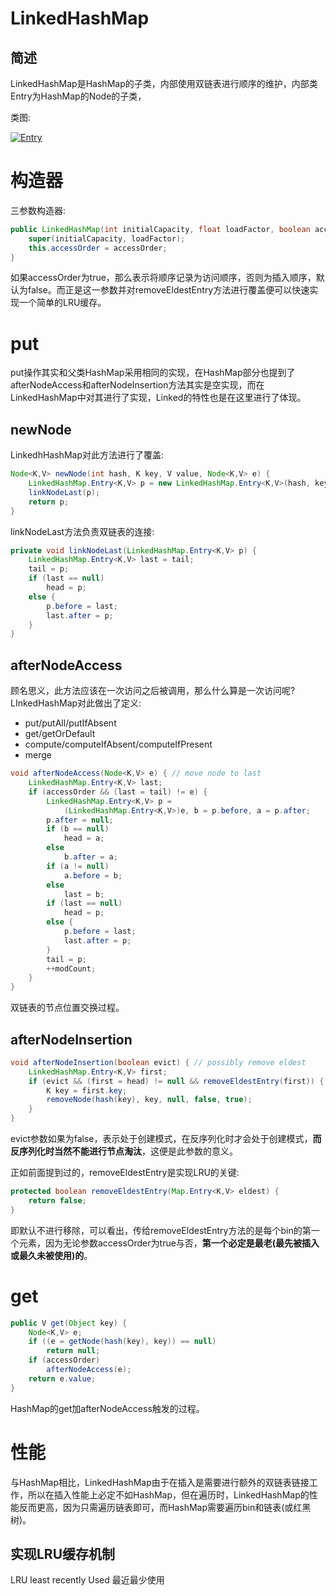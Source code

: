 # LinkedHashMap

## 简述

LinkedHashMap是HashMap的子类，内部使用双链表进行顺序的维护，内部类Entry为HashMap的Node的子类，

类图:

[![Entry](https://github.com/seaswalker/JDK/raw/master/note/LinkedHashMap/images/Entry.jpg)](https://github.com/seaswalker/JDK/blob/master/note/LinkedHashMap/images/Entry.jpg)

# 

# 构造器

三参数构造器:

```java
public LinkedHashMap(int initialCapacity, float loadFactor, boolean accessOrder) {
    super(initialCapacity, loadFactor);
    this.accessOrder = accessOrder;
}
```

如果accessOrder为true，那么表示将顺序记录为访问顺序，否则为插入顺序，默认为false。而正是这一参数并对removeEldestEntry方法进行覆盖便可以快速实现一个简单的LRU缓存。



# put

put操作其实和父类HashMap采用相同的实现，在HashMap部分也提到了afterNodeAccess和afterNodeInsertion方法其实是空实现，而在LinkedHashMap中对其进行了实现，Linked的特性也是在这里进行了体现。

## 

## newNode

LinkedhHashMap对此方法进行了覆盖:

```java
Node<K,V> newNode(int hash, K key, V value, Node<K,V> e) {
    LinkedHashMap.Entry<K,V> p = new LinkedHashMap.Entry<K,V>(hash, key, value, e);
    linkNodeLast(p);
    return p;
}
```

linkNodeLast方法负责双链表的连接:

```java
private void linkNodeLast(LinkedHashMap.Entry<K,V> p) {
    LinkedHashMap.Entry<K,V> last = tail;
    tail = p;
    if (last == null)
        head = p;
    else {
        p.before = last;
        last.after = p;
    }
}
```

## 

## afterNodeAccess

顾名思义，此方法应该在一次访问之后被调用，那么什么算是一次访问呢?LInkedHashMap对此做出了定义:

- put/putAll/putIfAbsent
- get/getOrDefault
- compute/computeIfAbsent/computeIfPresent
- merge

```java
void afterNodeAccess(Node<K,V> e) { // move node to last
    LinkedHashMap.Entry<K,V> last;
    if (accessOrder && (last = tail) != e) {
        LinkedHashMap.Entry<K,V> p =
            (LinkedHashMap.Entry<K,V>)e, b = p.before, a = p.after;
        p.after = null;
        if (b == null)
            head = a;
        else
            b.after = a;
        if (a != null)
            a.before = b;
        else
            last = b;
        if (last == null)
            head = p;
        else {
            p.before = last;
            last.after = p;
        }
        tail = p;
        ++modCount;
    }
}
```

双链表的节点位置交换过程。

## 

## afterNodeInsertion

```java
void afterNodeInsertion(boolean evict) { // possibly remove eldest
    LinkedHashMap.Entry<K,V> first;
    if (evict && (first = head) != null && removeEldestEntry(first)) {
        K key = first.key;
        removeNode(hash(key), key, null, false, true);
    }
}
```

evict参数如果为false，表示处于创建模式，在反序列化时才会处于创建模式，**而反序列化时当然不能进行节点淘汰**，这便是此参数的意义。

正如前面提到过的，removeEldestEntry是实现LRU的关键:

```java
protected boolean removeEldestEntry(Map.Entry<K,V> eldest) {
    return false;
}
```

即默认不进行移除，可以看出，传给removeEldestEntry方法的是每个bin的第一个元素，因为无论参数accessOrder为true与否，**第一个必定是最老(最先被插入或最久未被使用)的**。

# 

# get

```java
public V get(Object key) {
    Node<K,V> e;
    if ((e = getNode(hash(key), key)) == null)
        return null;
    if (accessOrder)
        afterNodeAccess(e);
    return e.value;
}
```

HashMap的get加afterNodeAccess触发的过程。

# 

# 性能

与HashMap相比，LinkedHashMap由于在插入是需要进行额外的双链表链接工作，所以在插入性能上必定不如HashMap，但在遍历时，LinkedHashMap的性能反而更高，因为只需遍历链表即可，而HashMap需要遍历bin和链表(或红黑树)。

## 实现LRU缓存机制

LRU least recently Used 最近最少使用



